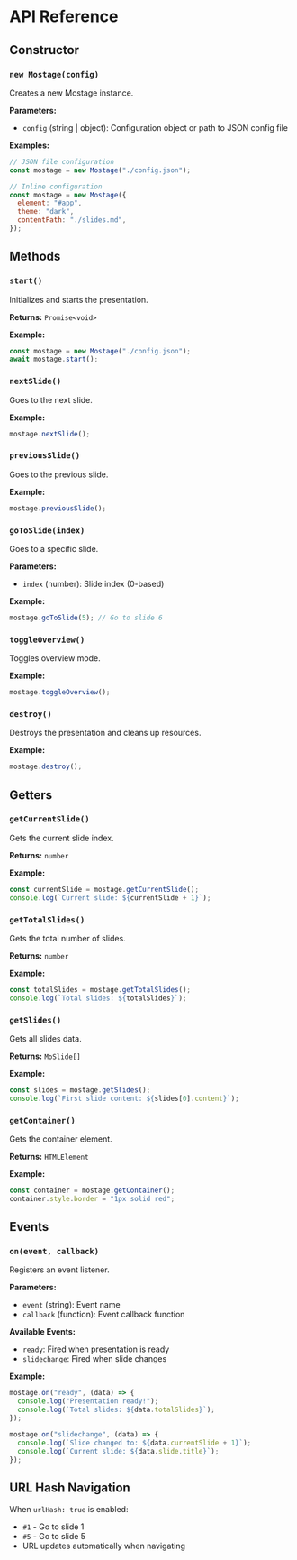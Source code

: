 # API Reference

## Constructor

### `new Mostage(config)`

Creates a new Mostage instance.

**Parameters:**

- `config` (string | object): Configuration object or path to JSON config file

**Examples:**

```javascript
// JSON file configuration
const mostage = new Mostage("./config.json");

// Inline configuration
const mostage = new Mostage({
  element: "#app",
  theme: "dark",
  contentPath: "./slides.md",
});
```

## Methods

### `start()`

Initializes and starts the presentation.

**Returns:** `Promise<void>`

**Example:**

```javascript
const mostage = new Mostage("./config.json");
await mostage.start();
```

### `nextSlide()`

Goes to the next slide.

**Example:**

```javascript
mostage.nextSlide();
```

### `previousSlide()`

Goes to the previous slide.

**Example:**

```javascript
mostage.previousSlide();
```

### `goToSlide(index)`

Goes to a specific slide.

**Parameters:**

- `index` (number): Slide index (0-based)

**Example:**

```javascript
mostage.goToSlide(5); // Go to slide 6
```

### `toggleOverview()`

Toggles overview mode.

**Example:**

```javascript
mostage.toggleOverview();
```

### `destroy()`

Destroys the presentation and cleans up resources.

**Example:**

```javascript
mostage.destroy();
```

## Getters

### `getCurrentSlide()`

Gets the current slide index.

**Returns:** `number`

**Example:**

```javascript
const currentSlide = mostage.getCurrentSlide();
console.log(`Current slide: ${currentSlide + 1}`);
```

### `getTotalSlides()`

Gets the total number of slides.

**Returns:** `number`

**Example:**

```javascript
const totalSlides = mostage.getTotalSlides();
console.log(`Total slides: ${totalSlides}`);
```

### `getSlides()`

Gets all slides data.

**Returns:** `MoSlide[]`

**Example:**

```javascript
const slides = mostage.getSlides();
console.log(`First slide content: ${slides[0].content}`);
```

### `getContainer()`

Gets the container element.

**Returns:** `HTMLElement`

**Example:**

```javascript
const container = mostage.getContainer();
container.style.border = "1px solid red";
```

## Events

### `on(event, callback)`

Registers an event listener.

**Parameters:**

- `event` (string): Event name
- `callback` (function): Event callback function

**Available Events:**

- `ready`: Fired when presentation is ready
- `slidechange`: Fired when slide changes

**Example:**

```javascript
mostage.on("ready", (data) => {
  console.log("Presentation ready!");
  console.log(`Total slides: ${data.totalSlides}`);
});

mostage.on("slidechange", (data) => {
  console.log(`Slide changed to: ${data.currentSlide + 1}`);
  console.log(`Current slide: ${data.slide.title}`);
});
```

## URL Hash Navigation

When `urlHash: true` is enabled:

- `#1` - Go to slide 1
- `#5` - Go to slide 5
- URL updates automatically when navigating
